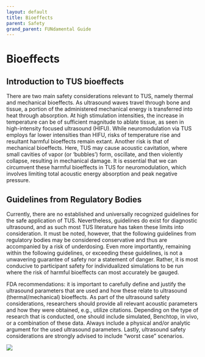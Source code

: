 ```yaml
---
layout: default
title: Bioeffects
parent: Safety
grand_parent: FUNdamental Guide
---
```


# Bioeffects

## Introduction to TUS bioeffects
There are two main safety considerations relevant to TUS, namely thermal and mechanical bioeffects. As ultrasound waves travel through bone and tissue, a portion of the administered mechanical energy is transferred into heat through absorption. At high stimulation intensities, the increase in temperature can be of sufficient magnitude to ablate tissue, as seen in high-intensity focused ultrasound (HIFU). While neuromodulation via TUS employs far lower intensities than HIFU, risks of temperature rise and resultant harmful bioeffects remain extant. Another risk is that of mechanical bioeffects. Here, TUS may cause acoustic cavitation, where small cavities of vapor (or ‘bubbles’) form, oscillate, and then violently collapse, resulting in mechanical damage. It is essential that we can circumvent these harmful bioeffects in TUS for neuromodulation, which involves limiting total acoustic energy absorption and peak negative pressure.

## Guidelines from Regulatory Bodies
Currently, there are no established and universally recognized guidelines for the safe application of TUS. Nevertheless, guidelines do exist for diagnostic ultrasound, and as such most TUS literature has taken these limits into consideration. It must be noted, however, that the following guidelines from regulatory bodies may be considered conservative and thus are accompanied by a risk of underdosing. Even more importantly, remaining within the following guidelines, or exceeding these guidelines, is not a unwavering guarantee of safety nor a statement of danger. Rather, it is most conducive to participant safety for individualized simulations to be run where the risk of harmful bioeffects can most accurately be gauged.

FDA recommendations: it is important to carefully define and justify the ultrasound parameters that are used and how these relate to ultrasound (thermal/mechanical) bioeffects. As part of the ultrasound safety considerations, researchers should provide all relevant acoustic parameters and how they were obtained, e.g., utilize citations. Depending on the type of research that is conducted, one should include simulated, Benchtop, in vivo, or a combination of these data. Always include a physical and/or analytic argument for the used ultrasound parameters. Lastly, ultrasound safety considerations are strongly advised to include “worst case” scenarios.

![](..../media/regulatoryGuidelines.png)
